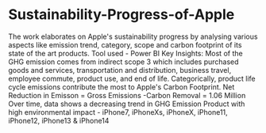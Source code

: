 # Sustainability-Progress-of-Apple
The work elaborates on Apple's sustainability progress by analysing various aspects like emission trend, category, scope and carbon footprint of its state of the art products. Tool used - Power BI
Key Insights:
Most of the GHG emission comes from indirect scope 3 which includes purchased goods and services, transportation and distribution, business travel, employee commute, product use, and end of life.
Categorically, product life cycle emissions contribute the most to Apple's Carbon Footprint.
Net Reduction in Emisson = Gross Emissions -Carbon Removal = 1.06 Million
Over time, data shows a decreasing trend in GHG Emission
Product with high environmental impact - iPhone7, iPhoneXs, iPhoneX, iPhone11, iPhone12, iPhone13 & iPhone14
